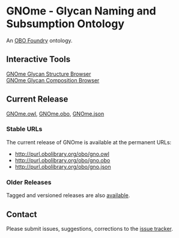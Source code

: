 # GNOme - Glycan Naming and Subsumption Ontology
An [OBO Foundry](http://obofoundry.org/ontology/gno) ontology.

## Interactive Tools
[GNOme Glycan Structure Browser](https://raw.githack.com/glygen-glycan-data/GNOme/master/GNOme.browser.html)<br>
[GNOme Glycan Composition Browser](https://raw.githack.com/glygen-glycan-data/GNOme/master/GNOme.compositionselector.html)

## Current Release
[GNOme.owl](https://github.com/glygen-glycan-data/GNOme/releases/latest/download/GNOme.owl), 
[GNOme.obo](https://github.com/glygen-glycan-data/GNOme/releases/latest/download/GNOme.obo), 
[GNOme.json](https://github.com/glygen-glycan-data/GNOme/releases/latest/download/GNOme.json)

### Stable URLs
The current release of GNOme is available at the permanent URLs: 
* http://purl.obolibrary.org/obo/gno.owl
* http://purl.obolibrary.org/obo/gno.obo
* http://purl.obolibrary.org/obo/gno.json

### Older Releases
Tagged and versioned releases are also [available](https://github.com/glygen-glycan-data/GNOme/releases).

## Contact
Please submit issues, suggestions, corrections to the [issue tracker](https://github.com/glygen-glycan-data/GNOme/issues).  

